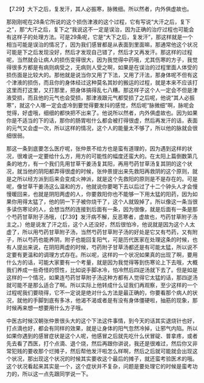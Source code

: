 【7.29】大下之后，复发汗，其人必振寒，脉微细。所以然者，内外俱虚故也。

那刚刚呢在28条它所说的这个损伤津液的这个过程，它有写说“大汗之后，复下之”，那“大汗之后，复下之“我说这不一定是误治，因为正确的治疗过程也可能会有这样子的处理方法。可是29条呢，它是“大下之后，复发汗”，那这样就是一个相当可能是误治的情况了，因为我们感冒都是从表面到里面嘛，那通常他这个状况可能是下之后发现没好，然后才发现自己错了，然后才又再发汗。那这样的过程呢，当然就会让病人的损伤变得很大，因为我觉得中药哦，尤其伤寒的方子，我觉得很多方都是有病则病受之，无病则人受之啊，如果是在误治的过程里面人体受的损伤面是比较大的。那他就是说当你又用了下法，又用了汗法，那身体呢不但有这个津液的损伤，而且你的身体经过这种莫名其妙的搬运的过程，就是本来不应该打这里而打这里，又打那里，把身体搞得乱七八糟。那这样子这个人一定会不但是津液受损，而且他的元气也会受损，那津液跟元气都受损了之后呢，他说“其人必振寒”，就这个人哪一定会虚冷到要觉得要发抖的感觉，然后呢“脉微细”啊，脉呢会觉得，好虚哦，细细的都快把不出来了。他说所以然者，内外俱虚故也。因为如果你是不适当的下的话，那你的肠胃啦什么都会被打得很虚，然后再发汗的话，表面的元气又会虚一次，所以这样的情况，这个人的能量太不够了，所以他的脉就会很细很弱。

那这一条到底要怎么医疗呢，张仲景不给方也是蛮有道理的，因为遇到这样的状况，很难说一定要给什么方，用方的可能性的幅度还蛮大的。在太阳上篇倒数第几条的地方，有一个我们先用甘草干姜汤复其阳，再用芍药甘草汤复其阴的这个状况，就当他的阴阳都弄得很虚的时候，张仲景提出来先救阳再救阴的这个原则，就是之所以经方派到后来会变成火神派，就是这个先救阳的原则是不是存在的。可是呢，像甘草干姜汤这么温和的方，他就说你要喝下去以后过了十二个钟头人才会慢慢暖回来，也就是阴阳两虚的人，你要救阳你也不能够一下用太猛的阳药，因为如果你用得太猛了，他的阴一下子被你烧干了，这个人就毁掉了。所以像这一条当很多读伤寒论的人，会想当然的连接到后面有一条，因为很像，就是后面有一条是那个芍药甘草附子汤哦，（【7.39】发汗病不解，反恶寒者，虚故也，芍药甘草附子汤主之。）他是说发了汗之后，这个人还没好，然后很怕冷，他说就是因为这个人太虚了，所以用芍药甘草附子汤，当然芍药甘草附子汤的好处是它又有芍药，又有附子，所以芍药也能养阴，附子也能回复阳气，可是历代医家在处理这条的时候，也有人提出来说，在阴阳两虚的时候，芍药附子甘草汤都还是有可能太猛，所以说不定要有更温和的调理方式存在。所以呢，这样的一个状况如果真的出现了啊，要用什么方的话，可能大家要有一个考量，就是因为我觉得等到伤寒论上下去哦，大概我们养成一些奇怪的惯性，比如说手脚冰冷，怕冷然后四逆汤就下去了。但是如是这样的一个情况，如果连芍药甘草附子汤这种方都有人觉得它太猛的话，那四逆汤就可能不是那么适合了啊。所以实际上他转成什么证我们再观察，至少这样的一个过程呢我们要晓得，它不一定说是绝对什么方法是最正确的，你要看那个病人的状况，就他的手脚到底有多冰，他渴不渴或者是有没有身体僵硬啦，抽筋的现象，那时候再来想一想要用什么方子哦。

中医古时候汉朝张仲景很头大的这个下法这件事情，到今天的话其实退烧针也好，打点滴也好，都会有同样的效果，就是让身体的阳气忽然冷掉，让邪气内陷。所以如果你遇到的感冒症状是这个人呢，他感冒之后就先吃什么伏冒碇、普拿疼，或者先去看了西医，打个点滴、退个烧，然后再跟你讲说，我还是很难过，然后你又非常犯贱的要收那个烂摊子，然后帮他发汗啦怎么样啊，然后之后就可能就会出现这个状况，那出现这个状况的时候其实要收这个最后的摊子，就还蛮考验医术的哦。这个状况看起来其实是一个，这个症状并不复杂，问题是要处理它的时候是蛮考功力的，所以这一点先跟同学说一下。
